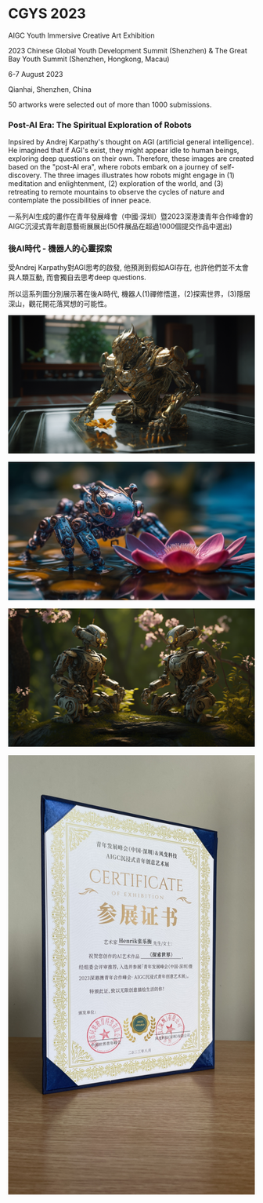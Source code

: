 # CGYS 2023

AIGC Youth Immersive Creative Art Exhibition

2023 Chinese Global Youth Development Summit (Shenzhen) & The Great Bay Youth Summit (Shenzhen, Hongkong, Macau)

6-7 August 2023

Qianhai, Shenzhen, China

50 artworks were selected out of more than 1000 submissions.

### **Post-AI Era: The Spiritual Exploration of Robots**
Inpsired by Andrej Karpathy's thought on AGI (artificial general intelligence). He imagined that if AGI's exist, they might appear idle to human beings, exploring deep questions on their own.
Therefore, these images are created based on the "post-AI era", where robots embark on a journey of self-discovery.
The three images illustrates how robots might engage in (1) meditation and enlightenment, (2) exploration of the world, and (3) retreating to remote mountains to observe the cycles of nature and contemplate the possibilities of inner peace.


一系列AI生成的畫作在青年發展峰會（中國·深圳）暨2023深港澳青年合作峰會的AIGC沉浸式青年創意藝術展展出(50件展品在超過1000個提交作品中選出)

### **後AI時代 - 機器人的心靈探索**

受Andrej Karpathy對AGI思考的啟發, 他預測到假如AGI存在, 也許他們並不太會與人類互動, 而會獨自去思考deep questions.

所以這系列圖分別展示著在後AI時代, 機器人(1)禪修悟道，(2)探索世界，(3)隱居深山，觀花開花落冥想的可能性。

![01](/images/20230820/06.png)

![02](/images/20230820/07.png)

![03](/images/20230820/08.png)

![04](/images/20230820/cert2.jpg)

